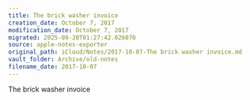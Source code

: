 ```yaml
---
title: The brick washer invoice
creation_date: October 7, 2017
modification_date: October 7, 2017
migrated: 2025-09-20T01:27:42.026070
source: apple-notes-exporter
original_path: iCloud/Notes/2017-10-07-The brick washer invoice.md
vault_folder: Archive/old-notes
filename_date: 2017-10-07
---
```



The brick washer invoice

